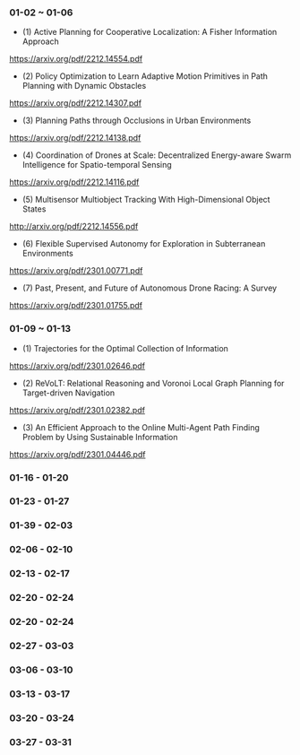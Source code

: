 ### 01-02 ~ 01-06

- (1) Active Planning for Cooperative Localization: A Fisher Information Approach

https://arxiv.org/pdf/2212.14554.pdf

- (2) Policy Optimization to Learn Adaptive Motion Primitives in Path Planning with Dynamic Obstacles

https://arxiv.org/pdf/2212.14307.pdf

- (3) Planning Paths through Occlusions in Urban Environments

https://arxiv.org/pdf/2212.14138.pdf

- (4) Coordination of Drones at Scale: Decentralized Energy-aware Swarm Intelligence for Spatio-temporal Sensing

https://arxiv.org/pdf/2212.14116.pdf

- (5) Multisensor Multiobject Tracking With High-Dimensional Object States

http://arxiv.org/pdf/2212.14556.pdf

- (6) Flexible Supervised Autonomy for Exploration in Subterranean Environments

https://arxiv.org/pdf/2301.00771.pdf

- (7) Past, Present, and Future of Autonomous Drone Racing: A Survey

https://arxiv.org/pdf/2301.01755.pdf

### 01-09 ~ 01-13

- (1) Trajectories for the Optimal Collection of Information

https://arxiv.org/pdf/2301.02646.pdf

- (2) ReVoLT: Relational Reasoning and Voronoi Local Graph Planning for Target-driven Navigation

https://arxiv.org/pdf/2301.02382.pdf

- (3) An Efficient Approach to the Online Multi-Agent Path Finding Problem by Using Sustainable Information

https://arxiv.org/pdf/2301.04446.pdf


### 01-16 - 01-20


### 01-23 - 01-27

### 01-39 - 02-03

### 02-06 - 02-10

### 02-13 - 02-17

### 02-20 - 02-24

### 02-20 - 02-24

### 02-27 - 03-03

### 03-06 - 03-10

### 03-13 - 03-17


### 03-20 - 03-24


### 03-27 - 03-31
